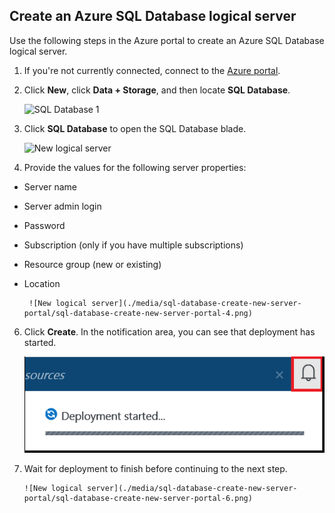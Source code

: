 
<!--
includes/sql-database-create-new-server-portal.md

Latest Freshness check:  2016-04-11 , carlrab.

As of circa 2016-04-11, the following topics might include this include:
articles/sql-database/sql-database-get-started-tutorial.md

-->
## Create an Azure SQL Database logical server

Use the following steps in the Azure portal to create an Azure SQL Database logical server.

1. If you're not currently connected, connect to the [Azure portal](http://portal.azure.com).
2. Click **New**, click **Data + Storage**, and then locate **SQL Database**.

      ![SQL Database 1](./media/sql-database-get-started/sql-database-new-database-1.png)

3. Click **SQL Database** to open the SQL Database blade.

      ![New logical server](./media/sql-database-get-started/sql-database-new-database-2.png)

5. Provide the values for the following server properties:

 - Server name
 - Server admin login
 - Password
 - Subscription (only if you have multiple subscriptions)
 - Resource group (new or existing)
 - Location

        ![New logical server](./media/sql-database-create-new-server-portal/sql-database-create-new-server-portal-4.png)

6.  Click **Create**. In the notification area, you can see that deployment has started.

       ![New logical server](./media/sql-database-create-new-server-portal/sql-database-create-new-server-portal-5.png)

7. Wait for deployment to finish before continuing to the next step.

       ![New logical server](./media/sql-database-create-new-server-portal/sql-database-create-new-server-portal-6.png)
